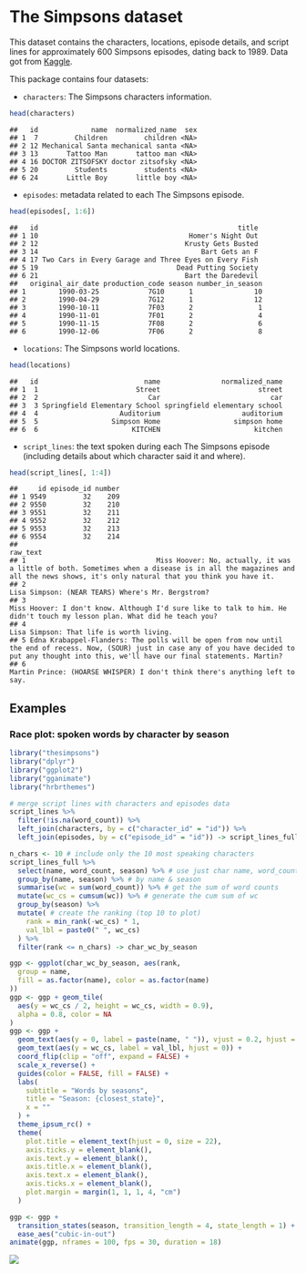 The Simpsons dataset
================

This dataset contains the characters, locations, episode details, and
script lines for approximately 600 Simpsons episodes, dating back to
1989. Data got from
[Kaggle](https://www.kaggle.com/wcukierski/the-simpsons-by-the-data).

This package contains four datasets:

  - `characters`: The Simpsons characters information.

<!-- end list -->

``` r
head(characters)
```

    ##   id             name  normalized_name  sex
    ## 1  7         Children         children <NA>
    ## 2 12 Mechanical Santa mechanical santa <NA>
    ## 3 13       Tattoo Man       tattoo man <NA>
    ## 4 16 DOCTOR ZITSOFSKY doctor zitsofsky <NA>
    ## 5 20         Students         students <NA>
    ## 6 24       Little Boy       little boy <NA>

  - `episodes`: metadata related to each The Simpsons episode.

<!-- end list -->

``` r
head(episodes[, 1:6])
```

    ##   id                                                 title
    ## 1 10                                     Homer's Night Out
    ## 2 12                                    Krusty Gets Busted
    ## 3 14                                        Bart Gets an F
    ## 4 17 Two Cars in Every Garage and Three Eyes on Every Fish
    ## 5 19                                  Dead Putting Society
    ## 6 21                                    Bart the Daredevil
    ##   original_air_date production_code season number_in_season
    ## 1        1990-03-25            7G10      1               10
    ## 2        1990-04-29            7G12      1               12
    ## 3        1990-10-11            7F03      2                1
    ## 4        1990-11-01            7F01      2                4
    ## 5        1990-11-15            7F08      2                6
    ## 6        1990-12-06            7F06      2                8

  - `locations`: The Simpsons world locations.

<!-- end list -->

``` r
head(locations)
```

    ##   id                          name               normalized_name
    ## 1  1                        Street                        street
    ## 2  2                           Car                           car
    ## 3  3 Springfield Elementary School springfield elementary school
    ## 4  4                    Auditorium                    auditorium
    ## 5  5                  Simpson Home                  simpson home
    ## 6  6                       KITCHEN                       kitchen

  - `script_lines`: the text spoken during each The Simpsons episode
    (including details about which character said it and where).

<!-- end list -->

``` r
head(script_lines[, 1:4])
```

    ##     id episode_id number
    ## 1 9549         32    209
    ## 2 9550         32    210
    ## 3 9551         32    211
    ## 4 9552         32    212
    ## 5 9553         32    213
    ## 6 9554         32    214
    ##                                                                                                                                                                                                    raw_text
    ## 1                                Miss Hoover: No, actually, it was a little of both. Sometimes when a disease is in all the magazines and all the news shows, it's only natural that you think you have it.
    ## 2                                                                                                                                                         Lisa Simpson: (NEAR TEARS) Where's Mr. Bergstrom?
    ## 3                                                                                  Miss Hoover: I don't know. Although I'd sure like to talk to him. He didn't touch my lesson plan. What did he teach you?
    ## 4                                                                                                                                                                  Lisa Simpson: That life is worth living.
    ## 5 Edna Krabappel-Flanders: The polls will be open from now until the end of recess. Now, (SOUR) just in case any of you have decided to put any thought into this, we'll have our final statements. Martin?
    ## 6                                                                                                                               Martin Prince: (HOARSE WHISPER) I don't think there's anything left to say.

## Examples

### Race plot: spoken words by character by season

``` r
library("thesimpsons")
library("dplyr")
library("ggplot2")
library("gganimate")
library("hrbrthemes")
```

``` r
# merge script lines with characters and episodes data
script_lines %>%
  filter(!is.na(word_count)) %>%
  left_join(characters, by = c("character_id" = "id")) %>%
  left_join(episodes, by = c("episode_id" = "id")) -> script_lines_full

n_chars <- 10 # include only the 10 most speaking characters
script_lines_full %>%
  select(name, word_count, season) %>% # use just char name, word_count, season
  group_by(name, season) %>% # by name & season
  summarise(wc = sum(word_count)) %>% # get the sum of word counts
  mutate(wc_cs = cumsum(wc)) %>% # generate the cum sum of wc
  group_by(season) %>%
  mutate( # create the ranking (top 10 to plot)
    rank = min_rank(-wc_cs) * 1,
    val_lbl = paste0(" ", wc_cs)
  ) %>%
  filter(rank <= n_chars) -> char_wc_by_season

ggp <- ggplot(char_wc_by_season, aes(rank,
  group = name,
  fill = as.factor(name), color = as.factor(name)
))
ggp <- ggp + geom_tile(
  aes(y = wc_cs / 2, height = wc_cs, width = 0.9),
  alpha = 0.8, color = NA
)
ggp <- ggp + 
  geom_text(aes(y = 0, label = paste(name, " ")), vjust = 0.2, hjust = 1) +
  geom_text(aes(y = wc_cs, label = val_lbl, hjust = 0)) +
  coord_flip(clip = "off", expand = FALSE) +
  scale_x_reverse() +
  guides(color = FALSE, fill = FALSE) +
  labs(
    subtitle = "Words by seasons",
    title = "Season: {closest_state}",
    x = ""
  ) +
  theme_ipsum_rc() +
  theme(
    plot.title = element_text(hjust = 0, size = 22),
    axis.ticks.y = element_blank(),
    axis.text.y = element_blank(),
    axis.title.x = element_blank(),
    axis.text.x = element_blank(),
    axis.ticks.x = element_blank(),
    plot.margin = margin(1, 1, 1, 4, "cm")
  )

ggp <- ggp +
  transition_states(season, transition_length = 4, state_length = 1) +
  ease_aes("cubic-in-out")
animate(ggp, nframes = 100, fps = 30, duration = 18)
```

![](README_files/figure-gfm/unnamed-chunk-7-1.gif)<!-- -->
